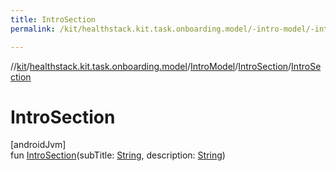 ```yaml
---
title: IntroSection
permalink: /kit/healthstack.kit.task.onboarding.model/-intro-model/-intro-section/-intro-section.html

---
```

//[kit](../../../../index.html)/[healthstack.kit.task.onboarding.model](../../index.html)/[IntroModel](../index.html)/[IntroSection](index.html)/[IntroSection](-intro-section.html)



# IntroSection



[androidJvm]\
fun [IntroSection](-intro-section.html)(subTitle: [String](https://kotlinlang.org/api/latest/jvm/stdlib/kotlin/-string/index.html), description: [String](https://kotlinlang.org/api/latest/jvm/stdlib/kotlin/-string/index.html))




